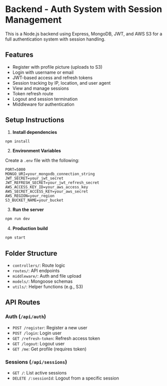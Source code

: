 # Backend - Auth System with Session Management

This is a Node.js backend using Express, MongoDB, JWT, and AWS S3 for a full authentication system with session handling.

## Features

- Register with profile picture (uploads to S3)
- Login with username or email
- JWT-based access and refresh tokens
- Session tracking by IP, location, and user agent
- View and manage sessions
- Token refresh route
- Logout and session termination
- Middleware for authentication

## Setup Instructions

1. **Install dependencies**

```bash
npm install
```

2. **Environment Variables**

Create a `.env` file with the following:

```env
PORT=5000
MONGO_URI=your_mongodb_connection_string
JWT_SECRET=your_jwt_secret
JWT_REFRESH_SECRET=your_jwt_refresh_secret
AWS_ACCESS_KEY_ID=your_aws_access_key
AWS_SECRET_ACCESS_KEY=your_aws_secret
AWS_REGION=your_region
S3_BUCKET_NAME=your_bucket
```

3. **Run the server**

```bash
npm run dev
```

4. **Production build**

```bash
npm start
```

## Folder Structure

- `controllers/`: Route logic
- `routes/`: API endpoints
- `middleware/`: Auth and file upload
- `models/`: Mongoose schemas
- `utils/`: Helper functions (e.g., S3)

## API Routes

### Auth (`/api/auth`)
- `POST /register`: Register a new user
- `POST /login`: Login user
- `GET /refresh-token`: Refresh access token
- `GET /logout`: Logout user
- `GET /me`: Get profile (requires token)

### Sessions (`/api/sessions`)
- `GET /`: List active sessions
- `DELETE /:sessionId`: Logout from a specific session
